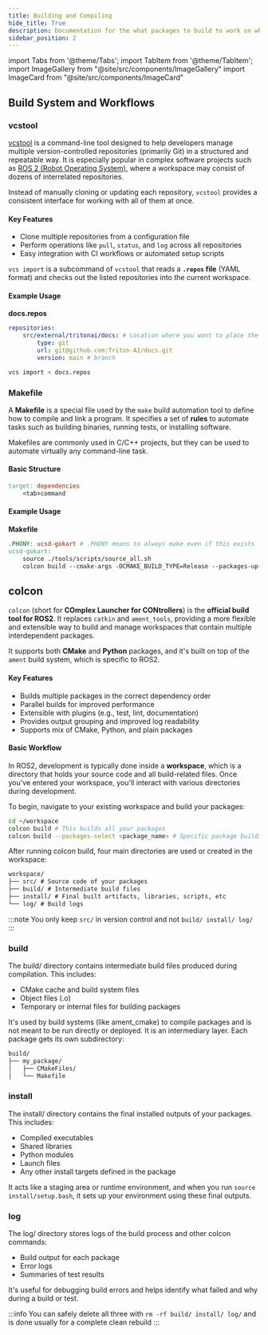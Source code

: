 ```yaml
---
title: Building and Compiling
hide_title: True
description: Documentation for the what packages to build to work on what
sidebar_position: 2
---
```

import Tabs from '@theme/Tabs';
import TabItem from '@theme/TabItem';
import ImageGallery from "@site/src/components/ImageGallery"
import ImageCard from "@site/src/components/ImageCard"

## Build System and Workflows

### vcstool
[vcstool](https://github.com/dirk-thomas/vcstool) is a command-line tool designed to help developers manage multiple version-controlled repositories (primarily Git) in a structured and repeatable way. It is especially popular in complex software projects such as [ROS 2 (Robot Operating System)](https://docs.ros.org/), where a workspace may consist of dozens of interrelated repositories.

Instead of manually cloning or updating each repository, `vcstool` provides a consistent interface for working with all of them at once.

#### Key Features
- Clone multiple repositories from a configuration file
- Perform operations like `pull`, `status`, and `log` across all repositories
- Easy integration with CI workflows or automated setup scripts

`vcs import` is a subcommand of `vcstool` that reads a **`.repos` file** (YAML format) and checks out the listed repositories into the current workspace.

#### Example Usage
**docs.repos**
```yaml
repositories:
    src/external/tritonai/docs: # Location where you want to place the repository
        type: git
        url: git@github.com:Triton-AI/docs.git
        version: main # branch
```

```bash
vcs import < docs.repos
```
### Makefile
A **Makefile** is a special file used by the `make` build automation tool to define how to compile and link a program. It specifies a set of **rules** to automate tasks such as building binaries, running tests, or installing software.

Makefiles are commonly used in C/C++ projects, but they can be used to automate virtually any command-line task.

#### Basic Structure
```makefile
target: dependencies
	<tab>command
```

#### Example Usage
**Makefile**
```makefile
.PHONY: ucsd-gokart # .PHONY means to always make even if this exists
ucsd-gokart:
	source ./tools/scripts/source_all.sh
	colcon build --cmake-args -DCMAKE_BUILD_TYPE=Release --packages-up-to autonomy_launch basestation_launch tools_launch ucsd_gokart_launch art_lqr_interface racing_lqr
```

## colcon
`colcon` (short for **COmplex Launcher for CONtrollers**) is the **official build tool for ROS2**. It replaces `catkin` and `ament_tools`, providing a more flexible and extensible way to build and manage workspaces that contain multiple interdependent packages.

It supports both **CMake** and **Python** packages, and it's built on top of the `ament` build system, which is specific to ROS2.

#### Key Features
- Builds multiple packages in the correct dependency order
- Parallel builds for improved performance
- Extensible with plugins (e.g., test, lint, documentation)
- Provides output grouping and improved log readability
- Supports mix of CMake, Python, and plain packages

#### Basic Workflow
In ROS2, development is typically done inside a **workspace**, which is a directory that holds your source code and all build-related files. Once you've entered your workspace, you'll interact with various directories during development.

To begin, navigate to your existing workspace and build your packages:
```bash
cd ~/workspace
colcon build # This builds all your packages
colcon build --packages-select <package_name> # Specific package building
```
After running colcon build, four main directories are used or created in the workspace:
```txt
workspace/
├── src/ # Source code of your packages
├── build/ # Intermediate build files
├── install/ # Final built artifacts, libraries, scripts, etc
└── log/ # Build logs
```

:::note
You only keep ```src/``` in version control and not ```build/ install/ log/```
:::

### build
The build/ directory contains intermediate build files produced during compilation. This includes:
- CMake cache and build system files
- Object files (.o)
- Temporary or internal files for building packages


It's used by build systems (like ament_cmake) to compile packages and is not meant to be run directly or deployed. It is an intermediary layer.
Each package gets its own subdirectory:
```txt
build/
├── my_package/
│   ├── CMakeFiles/
│   └── Makefile
```
### install
The install/ directory contains the final installed outputs of your packages. This includes:
- Compiled executables
- Shared libraries
- Python modules
- Launch files
- Any other install targets defined in the package

It acts like a staging area or runtime environment, and when you run ```source install/setup.bash```, it sets up your environment using these final outputs.

### log
The log/ directory stores logs of the build process and other colcon commands:
- Build output for each package
- Error logs
- Summaries of test results

It's useful for debugging build errors and helps identify what failed and why during a build or test.

:::info
You can safely delete all three with ```rm -rf build/ install/ log/``` and is done usually for a complete clean rebuild
:::

